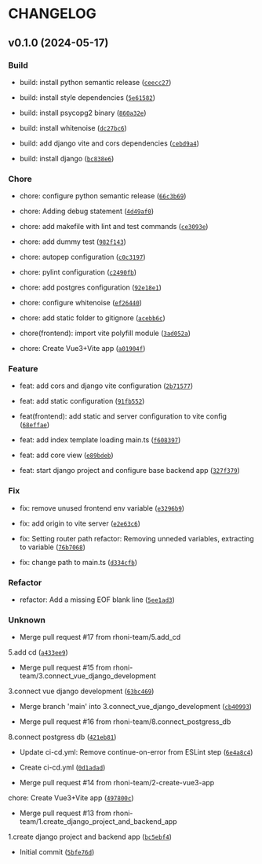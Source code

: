 # CHANGELOG



## v0.1.0 (2024-05-17)

### Build

* build: install python semantic release ([`ceecc27`](https://github.com/rhoni-team/DeforestationInBrazil/commit/ceecc276cdaa79f9fd009e22f078868bb007ae18))

* build: install style dependencies ([`5e61582`](https://github.com/rhoni-team/DeforestationInBrazil/commit/5e61582534653a95f8c454dea718edf7d99a89bd))

* build: install psycopg2 binary ([`860a32e`](https://github.com/rhoni-team/DeforestationInBrazil/commit/860a32ed0e86fbdaca6045cbae35c75a02f676c3))

* build: install whitenoise ([`dc27bc6`](https://github.com/rhoni-team/DeforestationInBrazil/commit/dc27bc6cb7bedd1c96823ea286b32958cb7eefd9))

* build: add django vite and cors dependencies ([`cebd9a4`](https://github.com/rhoni-team/DeforestationInBrazil/commit/cebd9a4de6a7151ed07c58728132084fd1a84ea2))

* build: install django ([`bc838e6`](https://github.com/rhoni-team/DeforestationInBrazil/commit/bc838e6c05fd0ef7810aa4ceece0de767709701f))

### Chore

* chore: configure python semantic release ([`66c3b69`](https://github.com/rhoni-team/DeforestationInBrazil/commit/66c3b69a6625160f041ec4f5ed1197f1bb71afc7))

* chore: Adding debug statement ([`4d49af0`](https://github.com/rhoni-team/DeforestationInBrazil/commit/4d49af0b12259ab493336f18539e67a169d21fce))

* chore: add makefile with lint and test commands ([`ce3093e`](https://github.com/rhoni-team/DeforestationInBrazil/commit/ce3093ed9e12806be8dd3dc8fc22ab2b6068d4d7))

* chore: add dummy test ([`982f143`](https://github.com/rhoni-team/DeforestationInBrazil/commit/982f143e8d66ab8b979270b45ff048488c831c9b))

* chore: autopep configuration ([`c0c3197`](https://github.com/rhoni-team/DeforestationInBrazil/commit/c0c3197fee7ba7c848090ba87834c3ecb481113e))

* chore: pylint configuration ([`c2490fb`](https://github.com/rhoni-team/DeforestationInBrazil/commit/c2490fb4401b9d41c194b679166448920209f376))

* chore: add postgres configuration ([`92e18e1`](https://github.com/rhoni-team/DeforestationInBrazil/commit/92e18e110a5c58a97ac3c4b88ca46973bc2c0e29))

* chore: configure whitenoise ([`ef26440`](https://github.com/rhoni-team/DeforestationInBrazil/commit/ef2644020ac29f1acceb6e38c987770aa07def08))

* chore: add static folder to gitignore ([`acebb6c`](https://github.com/rhoni-team/DeforestationInBrazil/commit/acebb6c337a5e7c1f66bb58c1068cc18c10bb293))

* chore(frontend): import vite polyfill module ([`3ad052a`](https://github.com/rhoni-team/DeforestationInBrazil/commit/3ad052a6c52af68867fec7280690641e9df42af8))

* chore: Create Vue3+Vite app ([`a01904f`](https://github.com/rhoni-team/DeforestationInBrazil/commit/a01904ff28e4b52c7e1b6fc1aee05d29155ddc67))

### Feature

* feat: add cors and django vite configuration ([`2b71577`](https://github.com/rhoni-team/DeforestationInBrazil/commit/2b715771f76eaae5a8acd2a3ba7315ecfc2022dd))

* feat: add static configuration ([`91fb552`](https://github.com/rhoni-team/DeforestationInBrazil/commit/91fb5523e4848058b136c68b274243058ee14b01))

* feat(frontend): add static and server configuration to vite config ([`68effae`](https://github.com/rhoni-team/DeforestationInBrazil/commit/68effae3e61c0b496705ef600554524972014e99))

* feat: add index template loading main.ts ([`f608397`](https://github.com/rhoni-team/DeforestationInBrazil/commit/f608397157c2ff90fd5f2eb18138684c4d65aa99))

* feat: add core view ([`e89bdeb`](https://github.com/rhoni-team/DeforestationInBrazil/commit/e89bdeb17a4aa3813600f9d1f17e106f4ddbe0f8))

* feat: start django project and configure base backend app ([`327f379`](https://github.com/rhoni-team/DeforestationInBrazil/commit/327f3792943281e4f68a1a859e78c7b2634f5481))

### Fix

* fix: remove unused frontend env variable ([`e3296b9`](https://github.com/rhoni-team/DeforestationInBrazil/commit/e3296b97848800e21b57dbfb14220fd6c86bd5c8))

* fix: add origin to vite server ([`e2e63c6`](https://github.com/rhoni-team/DeforestationInBrazil/commit/e2e63c6342ec899703af69ad10245991366c0274))

* fix: Setting router path
refactor: Removing unneded variables, extracting to variable ([`76b7068`](https://github.com/rhoni-team/DeforestationInBrazil/commit/76b70680096fddfc5e98091a9cabb6af3473befa))

* fix: change path to main.ts ([`d334cfb`](https://github.com/rhoni-team/DeforestationInBrazil/commit/d334cfb455d351ed5a7da9111fd7a6cf19e92ad2))

### Refactor

* refactor: Add a missing EOF blank line ([`5ee1ad3`](https://github.com/rhoni-team/DeforestationInBrazil/commit/5ee1ad37a84928986598a5e00e84ae96b538e72c))

### Unknown

* Merge pull request #17 from rhoni-team/5.add_cd

5.add cd ([`a433ee9`](https://github.com/rhoni-team/DeforestationInBrazil/commit/a433ee9a2ed8705fca2a82ed1bc7d3e79b5a88eb))

* Merge pull request #15 from rhoni-team/3.connect_vue_django_development

3.connect vue django development ([`63bc469`](https://github.com/rhoni-team/DeforestationInBrazil/commit/63bc4694072e327ee011efcfea89425f598326bb))

* Merge branch &#39;main&#39; into 3.connect_vue_django_development ([`cb40993`](https://github.com/rhoni-team/DeforestationInBrazil/commit/cb409930402cfbce96ef2df4ab529c1dc77fc2d8))

* Merge pull request #16 from rhoni-team/8.connect_postgress_db

8.connect postgress db ([`421eb81`](https://github.com/rhoni-team/DeforestationInBrazil/commit/421eb81d551ae00943660b1c8acddee1ee83b3a8))

* Update ci-cd.yml: Remove continue-on-error from ESLint step ([`6e4a8c4`](https://github.com/rhoni-team/DeforestationInBrazil/commit/6e4a8c41d29d639ec32125a1e256393d779649fb))

* Create ci-cd.yml ([`0d1adad`](https://github.com/rhoni-team/DeforestationInBrazil/commit/0d1adadcdbdb4c543cabe050696a42d777036190))

* Merge pull request #14 from rhoni-team/2-create-vue3-app

chore: Create Vue3+Vite app ([`497800c`](https://github.com/rhoni-team/DeforestationInBrazil/commit/497800c954ae428a749d54ee0c91121e51df254c))

* Merge pull request #13 from rhoni-team/1.create_django_project_and_backend_app

1.create django project and backend app ([`bc5ebf4`](https://github.com/rhoni-team/DeforestationInBrazil/commit/bc5ebf495edfd464efc8385172e8fb1419c95b88))

* Initial commit ([`5bfe76d`](https://github.com/rhoni-team/DeforestationInBrazil/commit/5bfe76d77e89f976735d5382fcb0df5c74bae48c))
